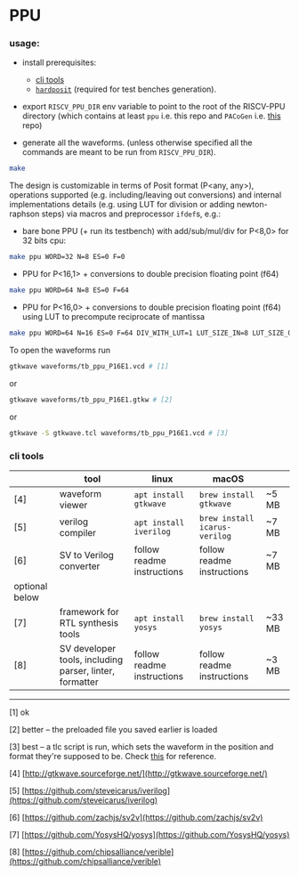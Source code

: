 # PPU


### usage:

- install prerequisites:
    
    - [cli tools](#cli_tools)
    - [`hardposit`](https://github.com/urbanij/hardposit) (required for test benches generation).
- export `RISCV_PPU_DIR` env variable to point to the root of the RISCV-PPU directory (which contains at least `ppu` i.e. this repo and `PACoGen` i.e. [this](https://bitbucket.org/riscv-ppu/pacogen/src/urbani/) repo)
- generate all the waveforms. (unless otherwise specified all the commands are meant to be run from `RISCV_PPU_DIR`).

```sh
make 
```

The design is customizable in terms of Posit format (P<any, any>), operations supported (e.g. including/leaving out conversions) and internal implementations details (e.g. using LUT for division or adding newton-raphson steps) via macros and preprocessor `ifdef`s, 
e.g.:

- bare bone PPU (+ run its testbench) with add/sub/mul/div for P<8,0> for 32 bits cpu:
```sh
make ppu WORD=32 N=8 ES=0 F=0
```
- PPU for P<16,1> + conversions to double precision floating point (f64)
```sh
make ppu WORD=64 N=8 ES=0 F=64
```

- PPU for P<16,0> + conversions to double precision floating point (f64) using LUT to precompute reciprocate of mantissa
```sh
make ppu WORD=64 N=16 ES=0 F=64 DIV_WITH_LUT=1 LUT_SIZE_IN=8 LUT_SIZE_OUT=9
```


To open the waveforms run
```sh
gtkwave waveforms/tb_ppu_P16E1.vcd # [1]
```
or 
```sh
gtkwave waveforms/tb_ppu_P16E1.gtkw # [2]
```
or 
```sh
gtkwave -S gtkwave.tcl waveforms/tb_ppu_P16E1.vcd # [3]
```


### cli tools

|   |tool | linux                 |macOS                        |                |
|---|-----|----------------------|-----------------------------|----------------|
|[4]|waveform viewer| `apt install gtkwave` |`brew install gtkwave`       |~5 MB           |
|[5]| verilog compiler| `apt install iverilog`|`brew install icarus-verilog`|~7 MB           |
|[6]| SV to Verilog converter |  follow readme instructions | follow readme instructions |~7 MB      |
|optional below
|[7]|framework for RTL synthesis tools| `apt install yosys`   |`brew install yosys`         | ~33 MB         |
|[8]| SV developer tools, including parser, linter, formatter |  follow readme instructions | follow readme instructions |~3 MB      |

---
[1] ok

[2] better – the preloaded file you saved earlier is loaded

[3] best – a tlc script is run, which sets the waveform in the position and format they're supposed to be. Check [this](https://github.com/carlosedp/chiselv/blob/72fbbd066357fe16e79612eb678bb06bc0ff21e0/GTKWave/gtkwave.tcl) for reference.

[4] [http://gtkwave.sourceforge.net/](http://gtkwave.sourceforge.net/)

[5] [https://github.com/steveicarus/iverilog](https://github.com/steveicarus/iverilog)

[6] [https://github.com/zachjs/sv2v](https://github.com/zachjs/sv2v)

[7] [https://github.com/YosysHQ/yosys](https://github.com/YosysHQ/yosys)

[8] [https://github.com/chipsalliance/verible](https://github.com/chipsalliance/verible)